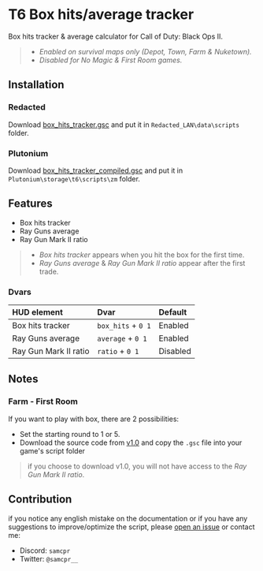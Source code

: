 # T6 Box hits/average tracker

Box hits tracker & average calculator for Call of Duty: Black Ops II.

> * *Enabled on survival maps only (Depot, Town, Farm & Nuketown).*
> * *Disabled for No Magic & First Room games.*

## Installation

### Redacted

Download [box_hits_tracker.gsc](https://github.com/SamRemix/box-hits-tracker/blob/main/box_hits_tracker.gsc) and put it in `Redacted_LAN\data\scripts` folder.

### Plutonium

Download [box_hits_tracker_compiled.gsc](https://github.com/SamRemix/box-hits-tracker/blob/main/box_hits_tracker_compiled.gsc) and put it in `Plutonium\storage\t6\scripts\zm` folder.

## Features

- Box hits tracker
- Ray Guns average
- Ray Gun Mark II ratio

> * *Box hits tracker* appears when you hit the box for the first time.
> * *Ray Guns average* & *Ray Gun Mark II ratio* appear after the first trade.

### Dvars

| HUD element           | Dvar               | Default  |
| :-------------------- | :----------------- | :------- |
| Box hits tracker      | `box_hits` + `0 1` | Enabled  |
| Ray Guns average      | `average` + `0 1`  | Enabled  |
| Ray Gun Mark II ratio | `ratio` + `0 1`    | Disabled |

## Notes

### Farm - First Room

If you want to play with box, there are 2 possibilities:

- Set the starting round to 1 or 5.
- Download the source code from [v1.0](https://github.com/SamRemix/box-hits-tracker/releases/tag/v1.0) and copy the `.gsc` file into your game's script folder

> if you choose to download v1.0, you will not have access to the *Ray Gun Mark II ratio*.

## Contribution

if you notice any english mistake on the documentation or if you have any suggestions to improve/optimize the script, please [open an issue](https://github.com/SamRemix/box-hits-tracker/issues/new) or contact me:

* Discord: `samcpr`
* Twitter: `@samcpr__`